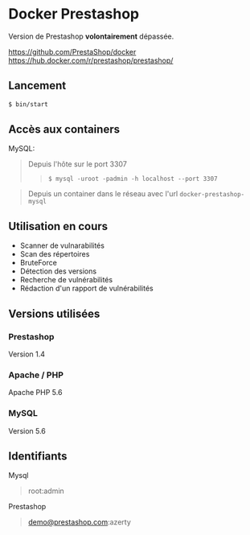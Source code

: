 # Docker Prestashop

Version de Prestashop **volontairement** dépassée.

https://github.com/PrestaShop/docker
https://hub.docker.com/r/prestashop/prestashop/

## Lancement

```bash
$ bin/start
```

## Accès aux containers

MySQL:

> Depuis l'hôte sur le port 3307
> > `$ mysql -uroot -padmin -h localhost --port 3307`

> Depuis un container dans le réseau avec l'url `docker-prestashop-mysql`




## Utilisation en cours

* Scanner de vulnarabilités
* Scan des répertoires
* BruteForce
* Détection des versions
* Recherche de vulnérabilités
* Rédaction d'un rapport de vulnérabilités

## Versions utilisées

### Prestashop

Version 1.4

### Apache / PHP

Apache
PHP 5.6

### MySQL

Version 5.6

## Identifiants

Mysql
> root:admin

Prestashop
> demo@prestashop.com:azerty